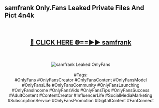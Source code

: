 <h2>samfrank Only.Fans Leaked Private Files And Pict 4n4k</h2>
<br>
<div align="center">
<h2><a href="https://mediafiles.top/samfrank" rel="nofollow">🔴 CLICK HERE 🌐==►► samfrank</a></h2>
<br>
<br>
<a href="https://mediafiles.top/samfrank" rel="nofollow" data-target="animated-image.originalLink"><img src="https://i.ibb.co.com/WyWwxjT/player-gif2.gif" alt="samfrank Leaked OnlyFans" style="max-width: 100%; display: inline-block;" data-target="animated-image.originalImage"></a>
<br><br>
#Tags:
<br>
#OnlyFans #OnlyFansCreator #OnlyFansContent #OnlyFansModel #OnlyFansLife #OnlyFansCommunity #OnlyFansLaunching #OnlyFansIncome #OnlyFansVids #OnlyFansTips #OnlyFansSuccess #AdultContent #ContentCreator #InfluencerLife #SocialMediaMarketing #SubscriptionService #OnlyFansPromotion #DigitalContent #FanConnect
</div>
<br>